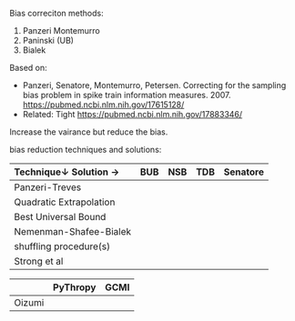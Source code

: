 Bias correciton methods:
1. Panzeri Montemurro
2. Paninski (UB)
3. Bialek

Based on:
* Panzeri, Senatore, Montemurro, Petersen. Correcting for the sampling bias problem in spike train information measures. 2007. https://pubmed.ncbi.nlm.nih.gov/17615128/
* Related: Tight https://pubmed.ncbi.nlm.nih.gov/17883346/


Increase the vairance but reduce the bias.

bias reduction techniques and solutions:

| Technique↓     Solution →|  BUB      | NSB  | TDB | Senatore |
|:-------------------------|-----------|------|-----|----------|
| Panzeri-Treves           |           |      |     |          |
| Quadratic Extrapolation  |
| Best Universal Bound     |
| Nemenman-Shafee-Bialek   |
| shuffling procedure(s)   |
| Strong et al             |


|                          | PyThropy | GCMI |
|:-------------------------|----------|------|
| Oizumi                   |          |      |
